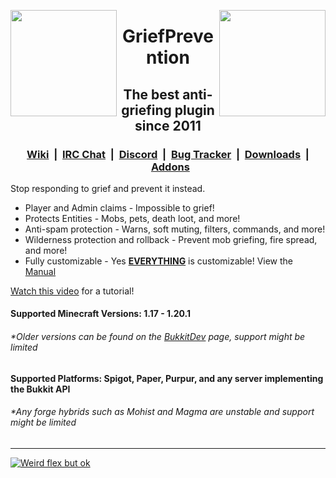 <p>
<img align="left" width="auto" height="170px" src="https://media.forgecdn.net/avatars/73/181/636163527796328705.png">
<img align="right" width="auto" height="170px" src="https://media.forgecdn.net/avatars/73/181/636163527796328705.png">
</p>

<h1 align="center">GriefPrevention</h1>

<h2 align="center">The best anti-griefing plugin since 2011
<h3 align="center"><a href="https://docs.griefprevention.com/">Wiki</a>&nbsp;&nbsp;|&nbsp;&nbsp;<a href="https://griefprevention.com/chat/">IRC Chat</a>&nbsp;&nbsp;|&nbsp;&nbsp;<a href="https://r.griefprevention.com/dumcord/">Discord</a>&nbsp;&nbsp;|&nbsp;&nbsp;<a href="https://github.com/TechFortress/GriefPrevention/issues">Bug Tracker</a>&nbsp;&nbsp;|&nbsp;&nbsp;<a href="https://github.com/TechFortress/GriefPrevention/releases/">Downloads</a>&nbsp;&nbsp;|&nbsp;&nbsp;<a href="https://github.com/TechFortress/GriefPrevention/discussions/categories/addons">Addons</a></h3>
  
Stop responding to grief and prevent it instead. 
- Player and Admin claims - Impossible to grief!
- Protects Entities - Mobs, pets, death loot, and more!
- Anti-spam protection - Warns, soft muting, filters, commands, and more!
- Wilderness protection and rollback - Prevent mob griefing, fire spread, and more!
- Fully customizable - Yes __<ins>EVERYTHING<ins>__ is customizable! View the [Manual](https://docs.griefprevention.com/)


[Watch this video](https://youtu.be/I3FLCFam5LI) for a tutorial!


#### Supported Minecraft Versions: 1.17 - __1.20.1__
###### *Older versions can be found on the [BukkitDev](https://dev.bukkit.org/projects/grief-prevention/files) page, support might be limited
#### Supported Platforms: Spigot, Paper, Purpur, and any server implementing the Bukkit API
###### *Any forge hybrids such as Mohist and Magma are unstable and support might be limited
---

[![Weird flex but ok](https://bstats.org/signatures/bukkit/GriefPrevention-legacy.svg)](https://bstats.org/plugin/bukkit/GriefPrevention-legacy)
